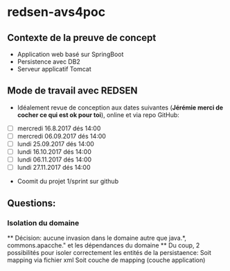 # redsen-avs4poc

## Contexte de la preuve de concept
* Application web basé sur SpringBoot
* Persistence avec DB2
* Serveur applicatif Tomcat

## Mode de travail avec REDSEN
* Idéalement revue de conception aux dates suivantes (**Jérémie merci de cocher ce qui est ok pour toi**), online et via repo GitHub:

- [ ] mercredi 16.8.2017 dés 14:00
- [ ] mercredi 06.09.2017 dés 14:00
- [ ] lundi 25.09.2017 dés 14:00
- [ ] lundi 16.10.2017 dés 14:00
- [ ] lundi 06.11.2017 dés 14:00
- [ ] lundi 27.11.2017 dés 14:00

* Coomit du projet 1/sprint sur github 


## Questions:

### Isolation du domaine
** Décision: aucune invasion dans le domaine autre que java.*, commons.apacche." et les dépendances du domaine **
Du coup, 2 possibilités pour isoler correctement les entités de la persistaence:
Soit mapping via fichier xml
Soit couche de mapping (couche application)
